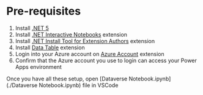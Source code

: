 # Pre-requisites

1. Install [.NET 5](https://dotnet.microsoft.com/download/dotnet/5.0)
2. Install [.NET Interactive Notebooks](https://marketplace.visualstudio.com/items?itemName=ms-dotnettools.dotnet-interactive-vscode) extension
3. Install [.NET Install Tool for Extension Authors](https://marketplace.visualstudio.com/items?itemName=ms-dotnettools.dotnet-interactive-vscode) extension
4. Install [Data Table](https://marketplace.visualstudio.com/items?itemName=RandomFractalsInc.vscode-data-table) extension
5. Login into your Azure account on [Azure Account](https://marketplace.visualstudio.com/items?itemName=ms-vscode.azure-account) extension
6. Confirm that the Azure account you use to login can access your Power Apps environment

Once you have all these setup, open [Dataverse Notebook.ipynb](./Dataverse Notebook.ipynb) file in VSCode
